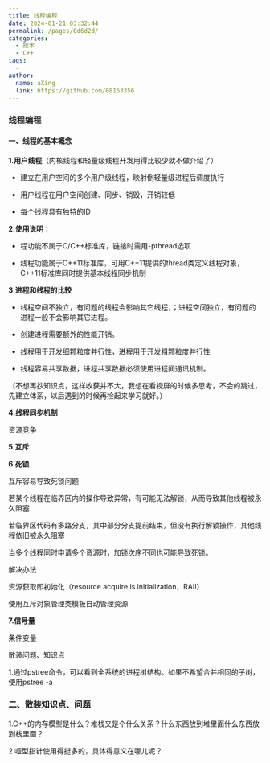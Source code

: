 ```yaml
---
title: 线程编程
date: 2024-01-21 03:32:44
permalink: /pages/0d6d2d/
categories:
  - 技术
  - C++
tags:
  - 
author: 
  name: aXing
  link: https://github.com/08163356
---
```

### 线程编程

#### 一、线程的基本概念

**1.用户线程**（内核线程和轻量级线程开发用得比较少就不做介绍了）

- 建立在用户空间的多个用户级线程，映射倒轻量级进程后调度执行

- 用户线程在用户空间创建、同步、销毁，开销较低

- 每个线程具有独特的ID


**2.使用说明**：

- 程功能不属于C/C++标准库，链接时需用-pthread选项

-  线程功能属于C++11标准库，可用C++11提供的thread类定义线程对象，C++11标准库同时提供基本线程同步机制


**3.进程和线程的比较**

- 线程空间不独立，有问题的线程会影响其它线程，；进程空间独立，有问题的进程一般不会影响其它进程。

- 创建进程需要额外的性能开销。

- 线程用于开发细颗粒度并行性，进程用于开发粗颗粒度并行性

- 线程容易共享数据，进程共享数据必须使用进程间通讯机制。


（不想再抄知识点，这样收获并不大，我想在看视屏的时候多思考，不会的跳过，先建立体系，以后遇到的时候再捡起来学习就好。）

**4.线程同步机制**

资源竞争

**5.互斥**



**6.死锁**

互斥容易导致死锁问题

若某个线程在临界区内的操作导致异常，有可能无法解锁，从而导致其他线程被永久阻塞

若临界区代码有多路分支，其中部分分支提前结束，但没有执行解锁操作，其他线程依旧被永久阻塞

当多个线程同时申请多个资源时，加锁次序不同也可能导致死锁。

解决办法

资源获取即初始化（resource acquire is initialization，RAII）

使用互斥对象管理类模板自动管理资源  

**7.信号量**

条件变量

散装问题、知识点

1.通过pstree命令，可以看到全系统的进程树结构。如果不希望合并相同的子树，使用pstree -a

### 二、散装知识点、问题

1.C++的内存模型是什么？堆栈又是个什么关系？什么东西放到堆里面什么东西放到栈里面？

2.哑型指针使用得挺多的，具体得意义在哪儿呢？

